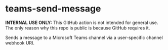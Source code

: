 # teams-send-message

**INTERNAL USE ONLY:** This GitHub action is not intended for general use.  The only reason why this repo is public is because GitHub requires it.

Sends a message to a Microsoft Teams channel via a user-specific channel webhook URI.

